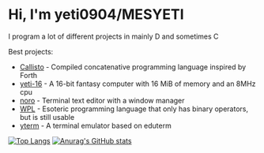 # Hi, I'm yeti0904/MESYETI
I program a lot of different projects in mainly D and sometimes C

Best projects:
- [Callisto](https://github.com/callisto-lang) - Compiled concatenative programming language inspired by Forth
- [yeti-16](https://github.com/yeti0904/yeti-16) - A 16-bit fantasy computer with 16 MiB of memory and an 8MHz cpu
- [noro](https://github.com/yeti0904/noro) - Terminal text editor with a window manager
- [WPL](https://github.com/yeti0904/WPL) - Esoteric programming language that only has binary operators, but is still usable
- [yterm](https://github.com/yeti0904/yterm) - A terminal emulator based on eduterm

[![Top Langs](https://github-readme-stats.vercel.app/api/top-langs/?username=yeti0904&theme=dark)](https://github.com/anuraghazra/github-readme-stats)
[![Anurag's GitHub stats](https://github-readme-stats.vercel.app/api?username=yeti0904&theme=dark)](https://github.com/anuraghazra/github-readme-stats)
